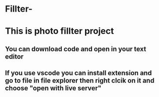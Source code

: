 # Fillter-

# This is photo fillter project 
## You can download code and open in your text editor 
## If you use vscode you can install extension and go to file in file explorer then right clcik on it and choose "open with live server"
